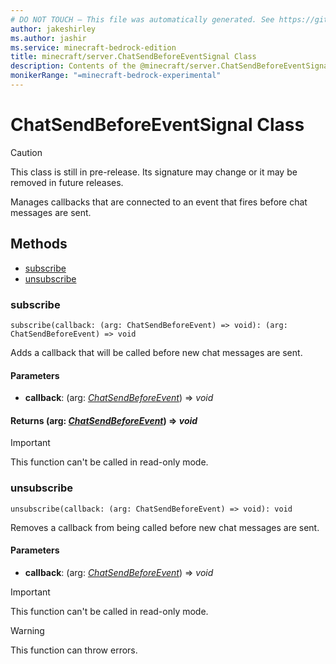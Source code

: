 ```yaml
---
# DO NOT TOUCH — This file was automatically generated. See https://github.com/mojang/minecraftapidocsgenerator to modify descriptions, examples, etc.
author: jakeshirley
ms.author: jashir
ms.service: minecraft-bedrock-edition
title: minecraft/server.ChatSendBeforeEventSignal Class
description: Contents of the @minecraft/server.ChatSendBeforeEventSignal class.
monikerRange: "=minecraft-bedrock-experimental"
---
```

# ChatSendBeforeEventSignal Class

> [!CAUTION]
> This class is still in pre-release.  Its signature may change or it may be removed in future releases.

Manages callbacks that are connected to an event that fires before chat messages are sent.

## Methods
- [subscribe](#subscribe)
- [unsubscribe](#unsubscribe)

### **subscribe**
`
subscribe(callback: (arg: ChatSendBeforeEvent) => void): (arg: ChatSendBeforeEvent) => void
`

Adds a callback that will be called before new chat messages are sent.

#### **Parameters**
- **callback**: (arg: [*ChatSendBeforeEvent*](ChatSendBeforeEvent.md)) => *void*

#### **Returns** (arg: [*ChatSendBeforeEvent*](ChatSendBeforeEvent.md)) => *void*

> [!IMPORTANT]
> This function can't be called in read-only mode.

### **unsubscribe**
`
unsubscribe(callback: (arg: ChatSendBeforeEvent) => void): void
`

Removes a callback from being called before new chat messages are sent.

#### **Parameters**
- **callback**: (arg: [*ChatSendBeforeEvent*](ChatSendBeforeEvent.md)) => *void*

> [!IMPORTANT]
> This function can't be called in read-only mode.

> [!WARNING]
> This function can throw errors.
